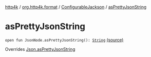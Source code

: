 [http4k](../../index.md) / [org.http4k.format](../index.md) / [ConfigurableJackson](index.md) / [asPrettyJsonString](./as-pretty-json-string.md)

# asPrettyJsonString

`open fun JsonNode.asPrettyJsonString(): `[`String`](https://kotlinlang.org/api/latest/jvm/stdlib/kotlin/-string/index.html) [(source)](https://github.com/http4k/http4k/blob/master/http4k-format-jackson/src/main/kotlin/org/http4k/format/internalJackson.kt#L56)

Overrides [Json.asPrettyJsonString](../-json/as-pretty-json-string.md)

